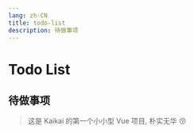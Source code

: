 ```yaml
---
lang: zh-CN
title: todo-list
description: 待做事项
---
```


# Todo List

## 待做事项

> 这是 Kaikai 的第一个小小型 Vue 项目, 朴实无华 :kissing_closed_eyes:

<todo-App/>